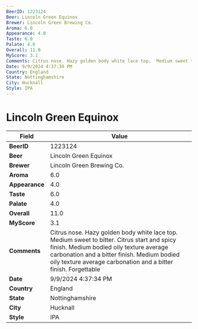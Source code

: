 ```yaml
---
BeerID: 1223124
Beer: Lincoln Green Equinox
Brewer: Lincoln Green Brewing Co.
Aroma: 6.0
Appearance: 4.0
Taste: 6.0
Palate: 4.0
Overall: 11.0
MyScore: 3.1
Comments: Citrus nose. Hazy golden body white lace top.  Medium sweet to bitter.  Citrus start and spicy finish.  Medium bodied oily texture average carbonation and a bitter finish.  Medium bodied oily texture average carbonation and a bitter finish.  Forgettable
Date: 9/9/2024 4:37:34 PM
Country: England
State: Nottinghamshire
City: Hucknall
Style: IPA
---
```


# Lincoln Green Equinox

| Field         | Value |
|---------------|-------|
| **BeerID** | 1223124 |
| **Beer** | Lincoln Green Equinox |
| **Brewer** | Lincoln Green Brewing Co. |
| **Aroma** | 6.0 |
| **Appearance** | 4.0 |
| **Taste** | 6.0 |
| **Palate** | 4.0 |
| **Overall** | 11.0 |
| **MyScore** | 3.1 |
| **Comments** | Citrus nose. Hazy golden body white lace top.  Medium sweet to bitter.  Citrus start and spicy finish.  Medium bodied oily texture average carbonation and a bitter finish.  Medium bodied oily texture average carbonation and a bitter finish.  Forgettable  |
| **Date** | 9/9/2024 4:37:34 PM |
| **Country** | England |
| **State** | Nottinghamshire |
| **City** | Hucknall |
| **Style** | IPA |
